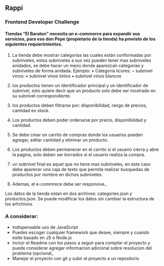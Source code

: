 ## Rappi

### Frontend Developer Challenge

#### Tiendas “El Baraton” necesita un e-commerce para expandir sus servicios, para eso don Pepe (propietario de la tienda) ha provisto de los siguientes requierimientos.


1. La tienda debe mostrar categorías las cuales están conformadas por subniveles, estos subniveles a sus vez pueden tener mas subniveles anidados, se debe hacer un menú donde aparezcan categorías y subniveles de forma anidada. Ejemplo:
    • Categoría licores:
        ◦  subnivel vinos:
            ▪ subnivel vinos tintos
            ▪ subnivel vinos blancos

2. los productos tienen un identificador principal y un identificador de subnivel, esto quiere decir que un producto solo debe ser mostrado en su subnivel correspondiente.

3. los productos deben filtrarse por: disponibilidad, rango de precios, cantidad en stock.

4. Los productos deben poder ordenarse por precio, disponibilidad y cantidad.

5. Se debe crear un carrito de compras donde los usuarios puedan agregar, editar cantidad y eliminar un producto.

6. Los productos deben permanecer en el carrito si el usuario cierra y abre la pagina, solo deben ser borrados si el usuario realiza la compra.

7. un subnivel final es aquel que no tiene mas subniveles, en este caso debe aparecer una caja de texto que permita realizar busquedas de productos por nombre en dichos subniveles.

8. Ademas, el e-commrece debe ser responsive.,


Los datos de la tienda estan en dos archivos: categories.json y productos.json. Se puede modificar los datos sin cambiar la estructura de los arhchivos.


### A considerar:

- Indispensable uso de JavaScript
- Puedes escoger cualquier framework que desee, siempre y cuando estte basado en JS o Node.js
- Incluir el Readme con los pasos a seguir para compilar el proyecto y puede considerar agregar informacion adicional sobre resolucion del problema (opcional_
- Manejar el proyecto con git y subir el proyecto a un repositorio